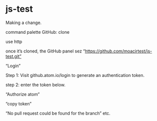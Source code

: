 # js-test

Making a change.

command palette GitHub: clone

use http

once it’s cloned, the GitHub panel sez “https://github.com/moacirtest/js-test.git”

“Login”

Step 1: Visit github.atom.io/login to generate an authentication token.

step 2: enter the token below.

“Authorize atom”

“copy token”

“No pull request could be found for the branch” etc.

